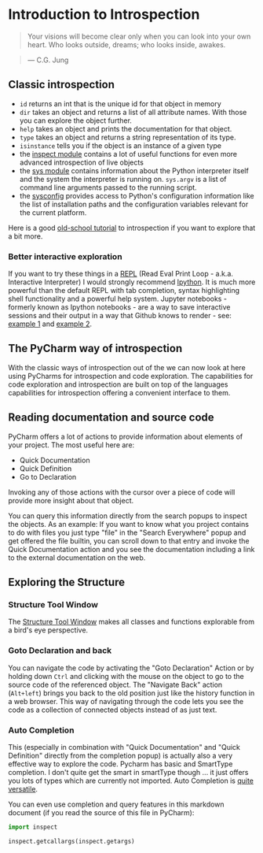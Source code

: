 # Introduction to Introspection

> Your visions will become clear only when you can look into your own heart. Who looks outside, dreams; who looks inside, awakes. 
    
> ― C.G. Jung

## Classic introspection

* `id` returns an int that is the unique id for that object in memory
* `dir` takes an object and returns a list of all attribute names. With those you can explore the object further.
* `help` takes an object and prints the documentation for that object.
* `type` takes an object and returns a string representation of its type.
* `isinstance` tells you if the object is an instance of a given type
* the [inspect module](https://docs.python.org/2/library/inspect.html) contains a lot of useful functions for even more advanced introspection of live objects
* the [sys module](https://docs.python.org/2/library/sys.html#module-sys) contains information about the Python interpreter itself and the system the interpreter is running on. `sys.argv` is a list of command line arguments passed to the running script.
* the [sysconfig](https://docs.python.org/2/library/sysconfig.html#module-sysconfig) provides access to Python's configuration information like the list of installation paths and the configuration variables relevant for the current platform.

Here is a good [old-school tutorial](http://www.ibm.com/developerworks/library/l-pyint/) to introspection if you want to explore that a bit more.

### Better interactive exploration

If you want to try these things in a [REPL](https://docs.python.org/2/tutorial/interpreter.html) (Read Eval Print Loop - a.k.a. Interactive Interpreter) I would strongly recommend [Ipython](https://ipython.org/). It is much more powerful than the default REPL with tab completion, syntax highlighting shell functionality and a powerful help system. Jupyter notebooks - formerly known as Ipython notebooks - are a way to save interactive sessions and their output in a way that Github knows to render - see: [example 1](introspection.ipynb) and [example 2](sys-introspection.ipynb).

## The PyCharm way of introspection

With the classic ways of introspection out of the we can now look at here using PyCharms for introspection and code exploration. The capabilities for code exploration and introspection are built on top of the languages capabilities for introspection offering a convenient interface to them.

## Reading documentation and source code

PyCharm offers a lot of actions to provide information about elements of your project. The most useful here are:

* Quick Documentation
* Quick Definition
* Go to Declaration

Invoking any of those actions with the cursor over a piece of code will provide more insight about that object.

You can query this information directly from the search popups to inspect the objects. As an example: If you want to know what you project contains to do with files you just type "file" in the "Search Everywhere" popup and get offered the file builtin, you can scroll down to that entry and invoke the Quick Documentation action and you see the documentation including a link to the external documentation on the web.

## Exploring the Structure

### Structure Tool Window

The [Structure Tool Window](https://www.jetbrains.com/help/idea/2016.1/structure-tool-window-file-structure-popup.html) makes all classes and functions explorable from a bird's eye perspective.

### Goto Declaration and back

You can navigate the code by activating the "Goto Declaration" Action or by holding down `Ctrl` and clicking with the mouse on the object to go to the source code of the referenced object. The "Navigate Back" action (`Alt+left`) brings you back to the old position just like the history function in a web browser. This way of navigating through the code lets you see the code as a collection of connected objects instead of as just text.

### Auto Completion

This (especially in combination with "Quick Documentation" and "Quick Definition" directly from the completion popup) is actually also a very effective way to explore the code. Pycharm has basic and SmartType completion. I don't quite get the smart in smartType though ... it just offers you lots of types which are currently not imported. Auto Completion is [quite versatile](https://www.jetbrains.com/help/pycharm/5.0/auto-completing-code.html?origin=old_help).

You can even use completion and query features in this markdown document (if you read the source of this file in PyCharm):

```python
import inspect

inspect.getcallargs(inspect.getargs)
```
